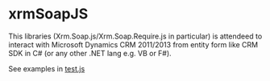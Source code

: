 # xrmSoapJS
This libraries (Xrm.Soap.js/Xrm.Soap.Require.js in particular) is attendeed to interact with Microsoft Dynamics CRM 2011/2013 from entity form like CRM SDK in C# (or any other .NET lang e.g. VB or F#).

See examples in [test.js](https://github.com/abelevtsov/xrmSoapJS/blob/master/test.js)
